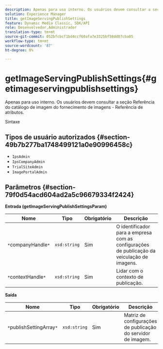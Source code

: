 ```yaml
---
description: Apenas para uso interno. Os usuários devem consultar a seção Referência do catálogo de imagem do fornecimento de imagens - Referência de atributos.
solution: Experience Manager
title: getImageServingPublishSettings
feature: Dynamic Media Classic, SDK/API
role: Desenvolvedor,Administrador
translation-type: tm+mt
source-git-commit: 052bfcbcf1bd4ccf60afa7e3325bf58dd07cba85
workflow-type: tm+mt
source-wordcount: '87'
ht-degree: 0%

---
```



# getImageServingPublishSettings{#getimageservingpublishsettings}

Apenas para uso interno. Os usuários devem consultar a seção Referência do catálogo de imagem do fornecimento de imagens - Referência de atributos.

Sintaxe

## Tipos de usuário autorizados {#section-49b7b277ba1748499121a0e90996458c}

* `IpsAdmin`
* `IpsCompanyAdmin`
* `TrialSiteAdmin`
* `ImagePortalAdmin`

## Parâmetros {#section-79f0d54acd604ad2a5c96679334f2424}

**Entrada (getImageServingPublishSettingsParam)**

| Nome | Tipo | Obrigatório | Descrição |
|---|---|---|---|
| `*`companyHandle`*` | `xsd:string` | Sim | O identificador para a empresa com as configurações de publicação da veiculação de imagens. |
| `*`contextHandle`*` | `xsd:string` | Sim | Lidar com o contexto de publicação. |

**Saída**

| Nome | Tipo | Obrigatório | Descrição |
|---|---|---|---|
| `*`publishSettingArray`*` | `xsd:string` | Sim | Matriz de configurações de publicação do servidor de imagem. |

